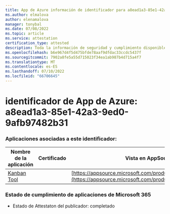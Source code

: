 ```yaml
---
title: App de Azure información de identificador para a8ead1a3-85e1-42a3-9ed0-9afb97482b31
ms.author: elmalova
author: elenamalova
manager: tonybal
ms.date: 07/08/2022
ms.topic: article
ms.service: attestation
certification_type: attested
description: Toda la información de seguridad y cumplimiento disponible para a8ead1a3-85e1-42a3-9ed0-9afb97482b31.
ms.openlocfilehash: b6e967d4f5d475bfde78aaf9dfdac33ccdc5437f
ms.sourcegitcommit: 7902a8fe5a55d715023f34ea1ab987b4d715a4f7
ms.translationtype: MT
ms.contentlocale: es-ES
ms.lasthandoff: 07/10/2022
ms.locfileid: "66706645"
---
```

# <a name="azure-app-id-a8ead1a3-85e1-42a3-9ed0-9afb97482b31"></a>identificador de App de Azure: a8ead1a3-85e1-42a3-9ed0-9afb97482b31


### <a name="apps-associated-with-this-id"></a>Aplicaciones asociadas a este identificador:
| **Nombre de la aplicación** | **Certificado** | **Vista en AppSource** |
|--------------|---------------|-----------------------|
| [Kanban Tool](../forward/WA200002121.md) |  | [https://appsource.microsoft.com/product/office/WA200002121](https://appsource.microsoft.com/product/office/WA200002121) |

### <a name="microsoft-365-app-compliance-status"></a>Estado de cumplimiento de aplicaciones de Microsoft 365
- Estado de Attestaton del publicador: completado
